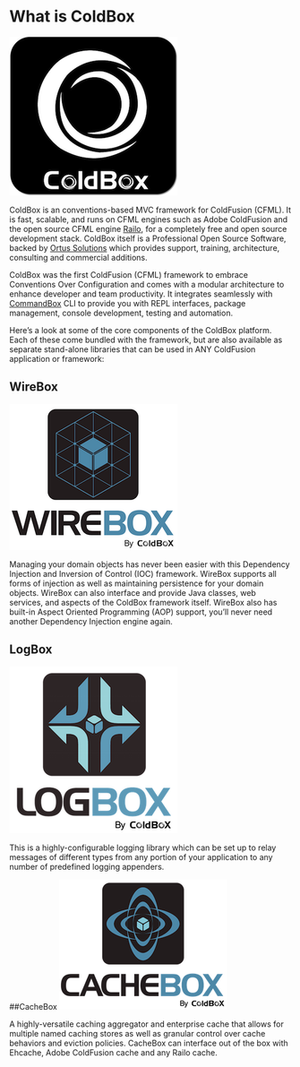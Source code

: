 # What is ColdBox

![](../images/ColdBoxLogo_300.png)

ColdBox is an conventions-based MVC framework for ColdFusion (CFML). It is fast, scalable, and runs on CFML engines such as Adobe ColdFusion and the open source CFML engine [Railo](http://www.getrailo.org), for a completely free and open source development stack. ColdBox itself is a Professional Open Source Software, backed by [Ortus Solutions](http://www.ortussolutions.com) which provides support, training, architecture, consulting and commercial additions.

ColdBox was the first ColdFusion (CFML) framework to embrace Conventions Over Configuration and comes with a modular architecture to enhance developer and team productivity.  It integrates seamlessly with [CommandBox](http://www.ortussolutions.com/products/commandbox) CLI to provide you with REPL interfaces, package management, console development, testing and automation.

Here’s a look at some of the core components of the ColdBox platform. Each of these come bundled with the framework, but are also available as separate stand-alone libraries that can be used in ANY ColdFusion application or framework:

## WireBox
![](../images/WireBox.png)

Managing your domain objects has never been easier with this Dependency Injection and Inversion of Control (IOC) framework. WireBox supports all forms of injection as well as maintaining persistence for your domain objects. WireBox can also interface and provide Java classes, web services, and aspects of the ColdBox framework itself. WireBox also has built-in Aspect Oriented Programming (AOP) support, you’ll never need another Dependency Injection engine again.

## LogBox
![](../images/LogBox.png)

This is a highly-configurable logging library which can be set up to relay messages of different types from any portion of your application to any number of predefined logging appenders.

##CacheBox
![](../images/CacheBox.png)

A highly-versatile caching aggregator and enterprise cache that allows for multiple named caching stores as well as granular control over cache behaviors and eviction policies. CacheBox can interface out of the box with Ehcache, Adobe ColdFusion cache and any Railo cache.


